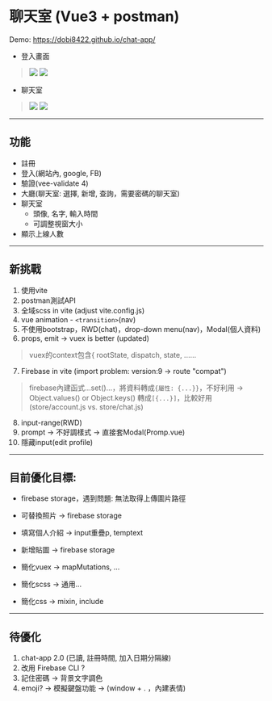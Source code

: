 # 聊天室 (Vue3 + postman)
Demo:
https://dobi8422.github.io/chat-app/

* 登入畫面
>![](https://i.postimg.cc/02LGZHbC/0.png)
>![](https://i.postimg.cc/d0F2ckRk/2.png)
* 聊天室
>![](https://i.postimg.cc/rp9SVVgh/3.png)
>![](https://i.postimg.cc/FRW3STM3/4.png)
>
---
## 功能
* 註冊
* 登入(網站內, google, FB)
* 驗證(vee-validate 4)
* 大廳(聊天室: 選擇, 新增, 查詢，需要密碼的聊天室)
* 聊天室
  * 頭像, 名字, 輸入時間
  * 可調整視窗大小
* 顯示上線人數
---
## 新挑戰
1. 使用vite
2. postman測試API
3. 全域scss in vite (adjust vite.config.js)
4. vue animation - `<transition>`(nav)
5. 不使用bootstrap，RWD(chat)，drop-down menu(nav)，Modal(個人資料)
6. props, emit -> vuex is better (updated)
>vuex的context包含{ rootState, dispatch, state, ......
7. Firebase in vite (import problem: version:9 -> route "compat")
>firebase內建函式...set()...，將資料轉成`{屬性: {...}}`，不好利用 -> Object.values() or Object.keys() 轉成`[{...}]`，比較好用 (store/account.js vs. store/chat.js)
8. input-range(RWD)
9. prompt -> 不好調樣式 -> 直接套Modal(Promp.vue)
10. 隱藏input(edit profile)
---
## 目前優化目標:
* firebase storage，遇到問題: 無法取得上傳圖片路徑
* 可替換照片 -> firebase storage
* 填寫個人介紹 -> input重疊p, temptext
* 新增貼圖 -> firebase storage

* 簡化vuex -> mapMutations, ...
* 簡化scss -> 通用...
* 簡化css -> mixin, include
---
## 待優化
1. chat-app 2.0 (已讀, 註冊時間, 加入日期分隔線)
2. 改用 Firebase CLI ?
3. 記住密碼 -> 背景文字調色
4. emoji? -> 模擬鍵盤功能 -> (window + . ，內建表情)
